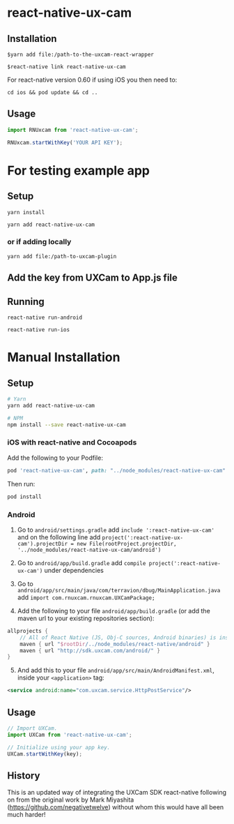 # react-native-ux-cam

## Installation
`$yarn add file:/path-to-the-uxcam-react-wrapper`

`$react-native link react-native-ux-cam`


For react-native version 0.60 if using iOS you then need to:

`cd ios && pod update && cd ..`

## Usage
```javascript
import RNUxcam from 'react-native-ux-cam';

RNUxcam.startWithKey('YOUR API KEY');
```
# For testing example app
## Setup
`yarn install`

`yarn add react-native-ux-cam`
### or if adding locally
`yarn add file:/path-to-uxcam-plugin`

## Add the key from UXCam to App.js file

## Running
`react-native run-android`

`react-native run-ios`

# Manual Installation
## Setup

```bash
# Yarn
yarn add react-native-ux-cam

# NPM
npm install --save react-native-ux-cam
```

### iOS with react-native and Cocoapods

Add the following to your Podfile:

```ruby
pod 'react-native-ux-cam', path: "../node_modules/react-native-ux-cam"
```

Then run:

```bash
pod install
```

### Android

1. Go to `android/settings.gradle`
add `include ':react-native-ux-cam'`
and on the following line add `project(':react-native-ux-cam').projectDir = new File(rootProject.projectDir, '../node_modules/react-native-ux-cam/android')` 

2. Go to `android/app/build.gradle`
add `compile project(':react-native-ux-cam')` under dependencies

3. Go to `android/app/src/main/java/com/terravion/dbug/MainApplication.java`
add `import com.rnuxcam.rnuxcam.UXCamPackage;`

4. Add the following to your file `android/app/build.gradle` (or add the maven url to your existing repositories section):

```gradle
allprojects {
    // All of React Native (JS, Obj-C sources, Android binaries) is installed from npm
    maven { url "$rootDir/../node_modules/react-native/android" }
    maven { url "http://sdk.uxcam.com/android/" }
}
```

5. And add this to your file `android/app/src/main/AndroidManifest.xml`, inside your `<application>` tag:

```xml
<service android:name="com.uxcam.service.HttpPostService"/>
```
## Usage

```js
// Import UXCam.
import UXCam from 'react-native-ux-cam';

// Initialize using your app key.
UXCam.startWithKey(key);
```

## History
This is an updated way of integrating the UXCam SDK react-native following on from the original work by Mark Miyashita (https://github.com/negativetwelve) without whom this would have all been much harder!
